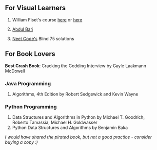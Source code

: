 ## For Visual Learners

1. William Fiset's course [here](https://youtu.be/RBSGKlAvoiM) or [here](https://www.youtube.com/playlist?list=PLDV1Zeh2NRsB6SWUrDFW2RmDotAfPbeHu)

2. [Abdul Bari](https://youtube.com/playlist?list=PLDN4rrl48XKpZkf03iYFl-O29szjTrs_O&si=zb1TwPi1xjeYPqRf)

3. [Neet Code's](https://www.youtube.com/watch?v=KLlXCFG5TnA&list=PLot-Xpze53ldVwtstag2TL4HQhAnC8ATf) Blind 75 solutions



## For Book Lovers

**Best Crash Book**: Cracking the Codding Interview by Gayle Laakmann McDowell

### Java Programming

1. Algorithms, 4th Edition by Robert Sedgewick and Kevin Wayne

### Python Programming

1. Data Structures and Algorithms in Python by Michael T. Goodrich, Roberto Tamassia, Michael H. Goldwasser
2. Python Data Structures and Algorithms by Benjamin Baka

*I would have shared the pirated book, but not a good practice - consider buying a copy :)*





